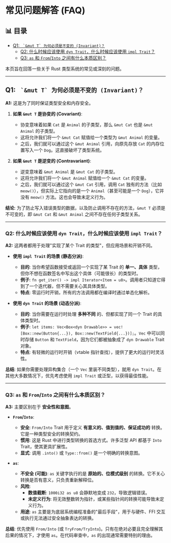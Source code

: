 ﻿# 常见问题解答 (FAQ)


## 📊 目录

- [Q1: ``` `&mut T` 为何必须是不变的 (Invariant)？```](#q1-mut-t-为何必须是不变的-invariant)
  - [Q2: 什么时候应该使用 `dyn Trait`，什么时候应该使用 `impl Trait`？](#q2-什么时候应该使用-dyn-trait什么时候应该使用-impl-trait)
  - [Q3: `as` 和 `From`/`Into` 之间有什么本质区别？](#q3-as-和-frominto-之间有什么本质区别)


本页旨在回答一些关于 Rust 类型系统的常见或深刻的问题。

---

## Q1: ``` `&mut T` 为何必须是不变的 (Invariant)？```

**A1:** 这是为了同时保证类型安全和内存安全。

1. **如果 `&mut T` 是协变的 (Covariant)**:
    - 协变意味着如果 `Cat` 是 `Animal` 的子类型，那么 `&mut Cat` 也是 `&mut Animal` 的子类型。
    - 这将允许我们将一个 `&mut Cat` 赋值给一个类型为 `&mut Animal` 的变量。
    - 之后，我们就可以通过这个 `&mut Animal` 引用，向原先存放 `Cat` 的内存位置写入一个 `Dog`。这直接破坏了类型系统。

2. **如果 `&mut T` 是逆变的 (Contravariant)**:
    - 逆变意味着 `&mut Animal` 是 `&mut Cat` 的子类型。
    - 这将允许我们将一个 `&mut Animal` 赋值给一个 `&mut Cat` 的变量。
    - 之后，我们就可以通过这个 `&mut Cat` 引用，调用 `Cat` 独有的方法（比如 `meow()`），但实际上它指向的是一个 `Animal`（甚至可能是一个 `Dog`），它并没有 `meow()` 方法。这也会导致未定义行为。

**结论**: 为了防止写入错误类型的数据，以及防止调用不存在的方法，`&mut T` 必须是不可变的，即 `&mut Cat` 和 `&mut Animal` 之间不存在任何子类型关系。

---

### Q2: 什么时候应该使用 `dyn Trait`，什么时候应该使用 `impl Trait`？

**A2:** 这两者都用于处理"实现了某个 Trait 的类型"，但应用场景和开销不同。

- **使用 `impl Trait` 的场景 (静态分派)**:
  - **目的**: 当你希望函数接受或返回一个实现了某 Trait 的 **单一、具体** 类型，但你不想在函数签名中写出这个具体（可能很长）的类型时。
  - **例子**: `fn get_iter() -> impl Iterator<Item = u8>`。调用者只知道它得到了一个迭代器，但不需要关心其具体类型。
  - **特点**: 零运行时开销，所有的方法调用都在编译时通过单态化解析。

- **使用 `dyn Trait` 的场景 (动态分派)**:
  - **目的**: 当你需要在运行时处理 **多种不同** 的、但都实现了同一个 Trait 的具体类型时。
  - **例子**: `let items: Vec<Box<dyn Drawable>> = vec![Box::new(Button{...}), Box::new(TextField{...})];`。`Vec` 中可以同时存储 `Button` 和 `TextField`，因为它们都被抽象成了 `dyn Drawable` Trait 对象。
  - **特点**: 有轻微的运行时开销（vtable 指针查找），提供了更大的运行时灵活性。

**总结**: 如果你需要处理异构集合（一个 `Vec` 里装不同类型），就用 `dyn Trait`。在其他大多数情况下，优先考虑使用 `impl Trait` 或泛型，以获得最佳性能。

---

### Q3: `as` 和 `From`/`Into` 之间有什么本质区别？

**A3:** 主要区别在于 **安全性和意图**。

- **`From`/`Into`**:
  - **安全**: `From/Into` Trait 用于定义 **有意义的、值到值的、保证成功的** 转换。它是一种类型安全的转换契约。
  - **惯用**: 这是 Rust 中进行类型转换的首选方式。许多泛型 API 都基于 `Into` Trait，使其更具扩展性。
  - **显式**: 调用 `.into()` 或 `Type::from()` 是一个明确的转换意图。

- **`as`**:
  - **不安全 (可能)**: `as` 关键字执行的是 **原始的、位模式级别** 的转换。它不关心转换是否有意义，只负责重新解释位。
  - **风险**:
    - **数值截断**: `1000i32 as u8` 会静默地变成 `232`，导致逻辑错误。
    - **未定义行为**: 将无效整数转为指针，或某些指针间的转换可能导致未定义行为。
  - **用途**: `as` 主要是为底层系统编程准备的"最后手段"，用于与硬件、FFI 交互或执行无法通过安全抽象表达的转换。

**总结**: 优先使用 `From/Into` (或 `TryFrom/TryInto`)。只有在绝对必要且完全理解其后果的情况下，才使用 `as`。在代码审查中，`as` 的出现通常需要特别的理由。
